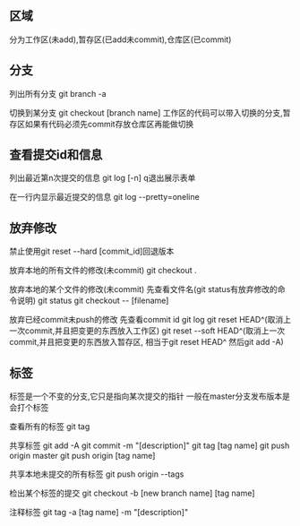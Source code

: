 区域
------------
分为工作区(未add),暂存区(已add未commit),仓库区(已commit)

分支
------------

列出所有分支
git branch -a

切换到某分支
git checkout [branch name]
工作区的代码可以带入切换的分支,暂存区如果有代码必须先commit存放仓库区再能做切换

查看提交id和信息
------------

列出最近第n次提交的信息
git log [-n]
q退出展示表单

在一行内显示最近提交的信息
git log --pretty=oneline

放弃修改
------------
禁止使用git reset --hard [commit_id]回退版本

放弃本地的所有文件的修改(未commit)
git checkout .

放弃本地的某个文件的修改(未commit)
先查看文件名(git status有放弃修改的命令说明)
git status
git checkout -- [filename]

放弃已经commit未push的修改
先查看commit id
git log
git reset HEAD^(取消上一次commit,并且把变更的东西放入工作区)
git reset --soft HEAD^(取消上一次commit,并且把变更的东西放入暂存区, 相当于git reset HEAD^ 然后git add -A)

标签
------------
标签是一个不变的分支,它只是指向某次提交的指针
一般在master分支发布版本是会打个标签

查看所有的标签
git tag

共享标签
git add -A
git commit -m "[description]"
git tag [tag name]
git push origin master
git push origin [tag name]

共享本地未提交的所有标签
git push origin --tags

检出某个标签的提交
git checkout -b [new branch name] [tag name]

注释标签
git tag -a [tag name] -m "[description]"
